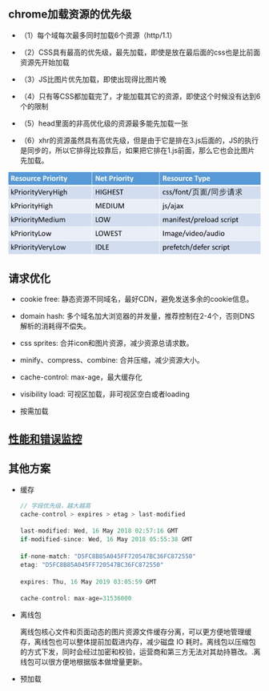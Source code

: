 ## chrome加载资源的优先级

- （1）每个域每次最多同时加载6个资源（http/1.1）

- （2）CSS具有最高的优先级，最先加载，即使是放在最后面的css也是比前面资源先开始加载

- （3）JS比图片优先加载，即使出现得比图片晚

- （4）只有等CSS都加载完了，才能加载其它的资源，即使这个时候没有达到6个的限制

- （5）head里面的非高优化级的资源最多能先加载一张

- （6）xhr的资源虽然具有高优先级，但是由于它是排在3.js后面的，JS的执行是同步的，所以它排得比较靠后，如果把它排在1.js前面，那么它也会比图片先加载。

![chrome请求资源优先级](../images/load.jpg)


## 请求优化

* cookie free: 静态资源不同域名，最好CDN，避免发送多余的cookie信息。

* domain hash: 多个域名加大浏览器的并发量，推荐控制在2-4个，否则DNS解析的消耗得不偿失。

* css sprites: 合并icon和图片资源，减少资源总请求数。

* minify、compress、combine: 合并压缩，减少资源大小。

* cache-control: max-age，最大缓存化

* visibility load: 可视区加载，非可视区空白或者loading

* 按需加载


## [性能和错误监控](monitor)


## 其他方案

* 缓存
    
    ```js
    // 字段优先级，越大越高
    cache-control > expires > etag > last-modified

    last-modified: Wed, 16 May 2018 02:57:16 GMT
    if-modified-since: Wed, 16 May 2018 05:55:38 GMT

    if-none-match: "D5FC8B85A045FF720547BC36FC872550"
    etag: "D5FC8B85A045FF720547BC36FC872550"

    expires: Thu, 16 May 2019 03:05:59 GMT

    cache-control: max-age=31536000
    ```

* 离线包

    离线包核心文件和页面动态的图片资源文件缓存分离，可以更方便地管理缓存，离线包也可以整体提前加载进内存，减少磁盘 IO 耗时。离线包以压缩包的方式下发，同时会经过加密和校验，运营商和第三方无法对其劫持篡改。.离线包可以很方便地根据版本做增量更新。

* 预加载
